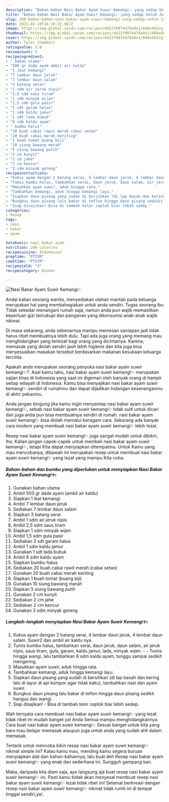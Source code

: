 ```yaml
---
description: "Bahan-bahan Nasi Bakar Ayam Suwir Kemangi✨ yang sedap Untuk Jualan"
title: "Bahan-bahan Nasi Bakar Ayam Suwir Kemangi✨ yang sedap Untuk Jualan"
slug: 260-bahan-bahan-nasi-bakar-ayam-suwir-kemangi-yang-sedap-untuk-jualan
date: 2021-02-18T16:18:22.867Z
image: https://img-global.cpcdn.com/recipes/d422f0874478a9a1/680x482cq70/nasi-bakar-ayam-suwir-kemangi✨-foto-resep-utama.jpg
thumbnail: https://img-global.cpcdn.com/recipes/d422f0874478a9a1/680x482cq70/nasi-bakar-ayam-suwir-kemangi✨-foto-resep-utama.jpg
cover: https://img-global.cpcdn.com/recipes/d422f0874478a9a1/680x482cq70/nasi-bakar-ayam-suwir-kemangi✨-foto-resep-utama.jpg
author: Tyler Chambers
ratingvalue: 3.6
reviewcount: 5
recipeingredient:
- " bahan utama"
- "500 gr dada ayam ambil air kaldu"
- "1 ikat kemangi"
- "7 lembar daun jeruk"
- "7 lembar daun salam"
- "3 batang serai"
- "1 sdm air jeruk nipis"
- "2,5 sdm saus tiram"
- "1 sdm minyak wijen"
- "1,5 sdm gula pasir"
- "2 sdt garam halus"
- "1 sdm kaldu jamur"
- "1 sdt lada bubuk"
- "8 sdm kaldu ayam"
- " bumbu halus"
- "20 buah cabai rawit merah cabai setan"
- "20 buah cabai merah keriting"
- "1 buah tomat buang biji"
- "10 siung bawang merah"
- "5 siung bawang putih"
- "2 cm kunyit"
- "2 cm jahe"
- "2 cm kencur"
- "3 sdm minyak goreng"
recipeinstructions:
- "Kukus ayam dengan 2 batang serai, 4 lembar daun jeruk, 4 lembar daun salam. Suwir2 dan ambil air kaldu nya."
- "Tumis bumbu halus, tambahkan serai, daun jeruk, daun salam, air jeruk nipis, saus tiram, gula, garam, kaldu jamur, lada, minyak wijen.   Tumis hingga wangi, lalu tambahkan 8 sdm kaldu ayam, tunggu sampai sedikit mengering."
- "Masukkan ayam suwir, aduk hingga rata."
- "Tambahkan kemangi, aduk hingga kemangi layu."
- "Siapkan daun pisang yang sudah di bersihkan (di lap basah dan kering lalu di layur di api kompor agar tidak kaku), tambahkan nasi dan ayam suwir."
- "Bungkus daun pisang lalu bakar di teflon hingga daun pisang sedikit hangus dan wangi."
- "Siap disajikan! Bisa di tambah telor ceplok biar lebih sedep."
categories:
- Resep
tags:
- nasi
- bakar
- ayam

katakunci: nasi bakar ayam 
nutrition: 249 calories
recipecuisine: Indonesian
preptime: "PT25M"
cooktime: "PT57M"
recipeyield: "3"
recipecategory: Dinner

---
```



![Nasi Bakar Ayam Suwir Kemangi✨](https://img-global.cpcdn.com/recipes/d422f0874478a9a1/680x482cq70/nasi-bakar-ayam-suwir-kemangi✨-foto-resep-utama.jpg)

Andai kalian seorang wanita, menyediakan olahan mantab pada keluarga merupakan hal yang membahagiakan untuk anda sendiri. Tugas seorang ibu Tidak sekedar menangani rumah saja, namun anda pun wajib memastikan keperluan gizi tercukupi dan panganan yang dikonsumsi anak-anak wajib nikmat.

Di masa  sekarang, anda sebenarnya mampu memesan santapan jadi tidak harus ribet membuatnya lebih dulu. Tapi ada juga orang yang memang mau menghidangkan yang terlezat bagi orang yang dicintainya. Karena, memasak yang diolah sendiri jauh lebih higienis dan kita juga bisa menyesuaikan masakan tersebut berdasarkan makanan kesukaan keluarga tercinta. 



Apakah anda merupakan seorang penyuka nasi bakar ayam suwir kemangi✨?. Asal kamu tahu, nasi bakar ayam suwir kemangi✨ merupakan sajian khas di Indonesia yang saat ini digemari oleh banyak orang di hampir setiap wilayah di Indonesia. Kamu bisa menyajikan nasi bakar ayam suwir kemangi✨ sendiri di rumahmu dan dapat dijadikan hidangan kesenanganmu di akhir pekanmu.

Anda jangan bingung jika kamu ingin menyantap nasi bakar ayam suwir kemangi✨, sebab nasi bakar ayam suwir kemangi✨ tidak sulit untuk dicari dan juga anda pun bisa membuatnya sendiri di rumah. nasi bakar ayam suwir kemangi✨ bisa diolah memalui beragam cara. Sekarang ada banyak cara modern yang membuat nasi bakar ayam suwir kemangi✨ lebih lezat.

Resep nasi bakar ayam suwir kemangi✨ juga sangat mudah untuk dibikin, lho. Kalian jangan capek-capek untuk membeli nasi bakar ayam suwir kemangi✨, tetapi Kita dapat menyiapkan ditempatmu. Untuk Kamu yang mau mencobanya, dibawah ini merupakan resep untuk membuat nasi bakar ayam suwir kemangi✨ yang lezat yang mampu Kita coba.

<!--inarticleads1-->

##### Bahan-bahan dan bumbu yang diperlukan untuk menyiapkan Nasi Bakar Ayam Suwir Kemangi✨:

1. Gunakan  bahan utama
1. Ambil 500 gr dada ayam (ambil air kaldu)
1. Siapkan 1 ikat kemangi
1. Ambil 7 lembar daun jeruk
1. Sediakan 7 lembar daun salam
1. Siapkan 3 batang serai
1. Ambil 1 sdm air jeruk nipis
1. Ambil 2,5 sdm saus tiram
1. Siapkan 1 sdm minyak wijen
1. Ambil 1,5 sdm gula pasir
1. Sediakan 2 sdt garam halus
1. Ambil 1 sdm kaldu jamur
1. Gunakan 1 sdt lada bubuk
1. Ambil 8 sdm kaldu ayam
1. Siapkan  bumbu halus
1. Sediakan 20 buah cabai rawit merah (cabai setan)
1. Gunakan 20 buah cabai merah keriting
1. Siapkan 1 buah tomat (buang biji)
1. Gunakan 10 siung bawang merah
1. Siapkan 5 siung bawang putih
1. Gunakan 2 cm kunyit
1. Sediakan 2 cm jahe
1. Sediakan 2 cm kencur
1. Gunakan 3 sdm minyak goreng




<!--inarticleads2-->

##### Langkah-langkah menyiapkan Nasi Bakar Ayam Suwir Kemangi✨:

1. Kukus ayam dengan 2 batang serai, 4 lembar daun jeruk, 4 lembar daun salam. Suwir2 dan ambil air kaldu nya.
1. Tumis bumbu halus, tambahkan serai, daun jeruk, daun salam, air jeruk nipis, saus tiram, gula, garam, kaldu jamur, lada, minyak wijen.  -  - Tumis hingga wangi, lalu tambahkan 8 sdm kaldu ayam, tunggu sampai sedikit mengering.
1. Masukkan ayam suwir, aduk hingga rata.
1. Tambahkan kemangi, aduk hingga kemangi layu.
1. Siapkan daun pisang yang sudah di bersihkan (di lap basah dan kering lalu di layur di api kompor agar tidak kaku), tambahkan nasi dan ayam suwir.
1. Bungkus daun pisang lalu bakar di teflon hingga daun pisang sedikit hangus dan wangi.
1. Siap disajikan! - Bisa di tambah telor ceplok biar lebih sedep.




Wah ternyata cara membuat nasi bakar ayam suwir kemangi✨ yang lezat tidak ribet ini mudah banget ya! Anda Semua mampu menghidangkannya. Cara buat nasi bakar ayam suwir kemangi✨ Sesuai banget untuk kita yang baru mau belajar memasak ataupun juga untuk anda yang sudah ahli dalam memasak.

Tertarik untuk mencoba bikin resep nasi bakar ayam suwir kemangi✨ nikmat simple ini? Kalau kamu mau, mending kamu segera buruan menyiapkan alat dan bahan-bahannya, lalu buat deh Resep nasi bakar ayam suwir kemangi✨ yang enak dan sederhana ini. Sungguh gampang kan. 

Maka, daripada kita diam saja, ayo langsung aja buat resep nasi bakar ayam suwir kemangi✨ ini. Pasti kamu tiidak akan menyesal membuat resep nasi bakar ayam suwir kemangi✨ lezat tidak ribet ini! Selamat berkreasi dengan resep nasi bakar ayam suwir kemangi✨ nikmat tidak rumit ini di tempat tinggal sendiri,ya!.

